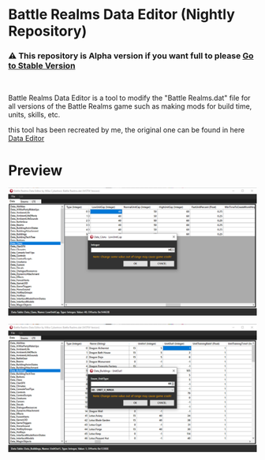 # Battle Realms Data Editor (Nightly Repository)

### ⚠️ This repository is Alpha version if you want full to please [Go to Stable Version](https://github.com/MikaCybertron/Battle-Realms-Data-Editor)

<br>

Battle Realms Data Editor is a tool to modify the "Battle Realms.dat" file for all versions of the Battle Realms game such as making mods for build time, units, skills, etc.

this tool has been recreated by me, the original one can be found in here [Data Editor](https://www.moddb.com/mods/boltymods-data-editor-for-battle-realms/downloads/boltymods-data-editor-file)

# Preview
![](https://github.com/MikaCybertron/Battle-Realms-Data-Editor/blob/main/Image/1.png)

![](https://github.com/MikaCybertron/Battle-Realms-Data-Editor/blob/main/Image/2.png)


